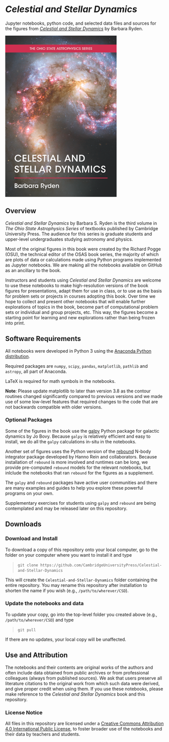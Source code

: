 # *Celestial and Stellar Dynamics*

Jupyter notebooks, python code, and selected data files and sources for the figures from 
[*Celestial and Stellar Dynamics*](https://www.cambridge.org/highereducation/books/celestial-and-stellar-dynamics/8EC981C3B1938BFCA749AD76C496C4EC) by Barbara Ryden.

[!["CSD Cover"](Misc/CSD_Cover_512.png?raw=true "Celestial and Stellar Dynamics")](https://www.cambridge.org/highereducation/books/stellar-structure-and-evolution/B6F803BC5085E8736B640F9ED4A0FA27)

## Overview
*Celestial and Stellar Dynamics* by Barbara S. Ryden is the third volume in *The Ohio State Astrophysics Series* of 
textbooks published by Cambridge University Press.  The audience for this series is graduate students and upper-level undergraduates studying
astronomy and physics.

Most of the original figures in this book were created by the Richard Pogge (OSU), the technical editor of the OSAS book series, the majority of 
which are plots of data or calculations made using Python programs implemented as Jupyter notebooks. We are making all the notebooks available 
on GitHub as an ancillary to the book.

Instructors and students using *Celestial and Stellar Dynamics* are welcome to use these notebooks to make high-resolution versions
of the book figures for presentations, adapt them for use in class, or to use as the basis for problem sets or projects in courses 
adopting this book.  Over time we hope to collect and present other notebooks that will enable further explorations of topics in the book, 
become part of computational problem sets or individual and group projects, etc. This way, the figures become a starting point for learning
and new explorations rather than being frozen into print.

## Software Requirements

All notebooks were developed in Python 3 using the [Anaconda Python distribution](https://www.anaconda.com). 

Required packages are `numpy`, `scipy`, `pandas`, `matplotlib`, `pathlib` and `astropy`, all part of Anaconda. 

LaTeX is required for math symbols in the notebooks.

**Note**: Please update
matplotlib to later than version 3.8 as the contour routines changed significantly compared to previous
versions and we made use of some low-level features that required changes to the code that are not 
backwards compatible with older versions.

### Optional Packages

Some of the figures in the book use the [galpy](https://github.com/jobovy/galpy) Python package for galactic dynamics by Jo Bovy.
Because `galpy` is relatively efficient and easy to install, we do all the `galpy` calculations in-situ in the notebooks.

Another set of figures uses the Python version of the [rebound](https://rebound.readthedocs.io/en/latest/) N-body integrator package
developed by Hanno Rein and collaborators. Because installation of `rebound` is more involved and runtimes can be long, 
we provide pre-computed `rebound` models for the relevant notebooks, but inlclude the notebooks that ran `rebound` for the figures
as a supplement.

The `galpy` and `rebound` packages have active user communities and there are many examples and guides to help you explore these
powerful programs on your own.

Supplementary exercises for students using `galpy` and `rebound` are being contemplated and may be released later on this 
repository.

## Downloads

### Download and Install

To download a copy of this repository onto your local computer, go to the folder on your computer where you want to install it and type

> `git clone https://github.com/CambridgeUniversityPress/Celestial-and-Stellar-Dynamics`

This will create the `Celestial-and-Stellar-Dynamics` folder containing the entire repository.  You may rename this repository after
installation to shorten the name if you wish (e.g., `/path/to/wherever/CSD`).

### Update the notebooks and data

To update your copy, go into the top-level folder you created above (e.g., `/path/to/wherever/CSD`) and type

> `git pull`

If there are no updates, your local copy will be unaffected.

## Use and Attribution

The notebooks and their contents are original works of the authors and often include data obtained from public archives or from 
professional colleagues (always from published sources).  We ask that users preserve all literature citations to the original work
from which such data were derived, and give proper credit when using them. If you use these notebooks, please make
reference to the *Celestial and Stellar Dynamics* book and this repository.

### License Notice

All files in this repository are licensed under a [Creative Commons Attribution 4.0 International Public License](https://creativecommons.org/licenses/by/4.0/), 
to foster broader use of the notebooks and their data by teachers and students.

